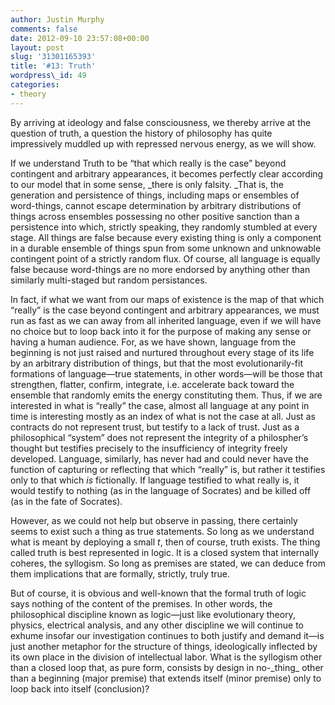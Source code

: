 ```yaml
---
author: Justin Murphy
comments: false
date: 2012-09-10 23:57:08+00:00
layout: post
slug: '31301165393'
title: '#13: Truth'
wordpress\_id: 49
categories:
- theory
---
```


By arriving at ideology and false consciousness, we thereby arrive at the question of truth, a question the history of philosophy has quite impressively muddled up with repressed nervous energy, as we will show.

If we understand Truth to be “that which really is the case” beyond contingent and arbitrary appearances, it becomes perfectly clear according to our model that in some sense, \_there is only falsity. \_That is, the generation and persistence of things, including maps or ensembles of word-things, cannot escape determination by arbitrary distributions of things across ensembles possessing no other positive sanction than a persistence into which, strictly speaking, they randomly stumbled at every stage. All things are false because every existing thing is only a component in a durable ensemble of things spun from some unknown and unknowable contingent point of a strictly random flux. Of course, all language is equally false because word-things are no more endorsed by anything other than similarly multi-staged but random persistances.

In fact, if what we want from our maps of existence is the map of that which “really” is the case beyond contingent and arbitrary appearances, we must run as fast as we can away from all inherited language, even if we will have no choice but to loop back into it for the purpose of making any sense or having a human audience. For, as we have shown, language from the beginning is not just raised and nurtured throughout every stage of its life by an arbitrary distribution of things, but that the most evolutionarily-fit formations of language—true statements, in other words—will be those that strengthen, flatter, confirm, integrate, i.e. accelerate back toward the ensemble that randomly emits the energy constituting them. Thus, if we are interested in what is “really” the case, almost all language at any point in time is interesting mostly as an index of what is not the case at all. Just as contracts do not represent trust, but testify to a lack of trust. Just as a philosophical “system” does not represent the integrity of a philospher’s thought but testifies precisely to the insufficiency of integrity freely developed. Language, similarly, has never had and could never have the function of capturing or reflecting that which “really” is, but rather it testifies only to that which _is_ fictionally. If language testified to what really is, it would testify to nothing (as in the language of Socrates) and be killed off (as in the fate of Socrates).

However, as we could not help but observe in passing, there certainly seems to exist such a thing as true statements. So long as we understand what is meant by deploying a small _t_, then of course, truth exists. The thing called truth is best represented in logic. It is a closed system that internally coheres, the syllogism. So long as premises are stated, we can deduce from them implications that are formally, strictly, truly true.

But of course, it is obvious and well-known that the formal truth of logic says nothing of the content of the premises. In other words, the philosophical discipline known as logic—just like evolutionary theory, physics, electrical analysis, and any other discipline we will continue to exhume insofar our investigation continues to both justify and demand it—is just another metaphor for the structure of things, ideologically inflected by its own place in the division of intellectual labor. What is the syllogism other than a closed loop that, as pure form, consists by design in no-\_thing\_ other than a beginning (major premise) that extends itself (minor premise) only to loop back into itself (conclusion)?